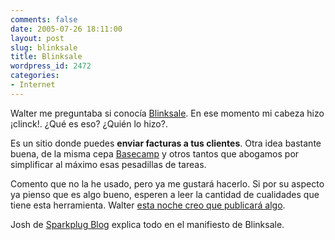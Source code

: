 ```yaml
---
comments: false
date: 2005-07-26 18:11:00
layout: post
slug: blinksale
title: Blinksale
wordpress_id: 2472
categories:
- Internet
---
```


Walter me preguntaba si conocía [Blinksale](http://www.blinksale.com). En ese momento mi cabeza hizo ¡clinck!. ¿Qué es eso? ¿Quién lo hizo?.





Es un sitio donde puedes **enviar facturas a tus clientes**. Otra idea bastante buena, de la misma cepa [Basecamp](http://www.basecamphq.com) y otros tantos que abogamos por simplificar al máximo esas pesadillas de tareas.





Comento que no la he usado, pero ya me gustará hacerlo. Si por su aspecto ya pienso que es algo bueno, esperen a leer la cantidad de cualidades que tiene esta herramienta. Walter [esta noche creo que publicará algo](http://www.htmllife.com/archivos/blinksale/).





Josh de [Sparkplug Blog](http://www.firewheeldesign.com/sparkplug/) explica todo en el manifiesto de Blinksale.

